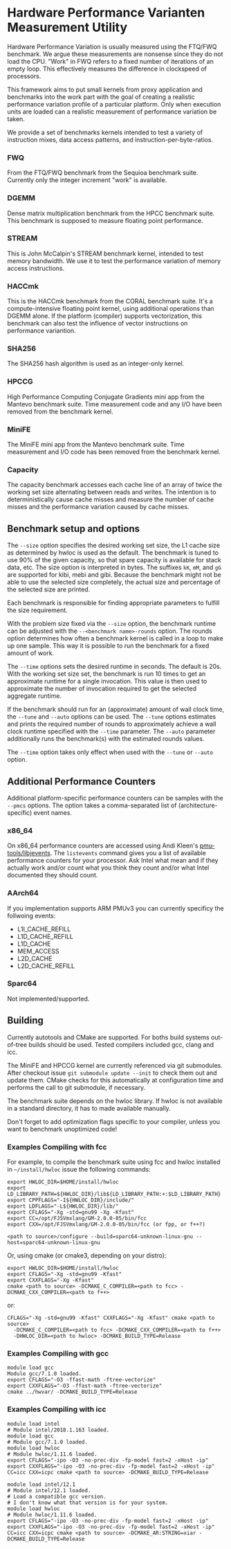 # Hardware Performance Varianten Measurement Utility

Hardware Performance Variation is usually measured using the FTQ/FWQ benchmark.
We argue these measurements are nonsense since they do not load the CPU. "Work"
in FWQ refers to a fixed number of iterations of an empty loop. This effectively
measures the difference in clockspeed of processors.

This framework aims to put small kernels from proxy application and benchmarks
into the work part with the goal of creating a realistic performance variation
profile of a particular platform. Only when execution units are loaded can a
realistic measurement of performance variation be taken.

We provide a set of benchmarks kernels intended to test a variety of instruction
mixes, data access patterns, and instruction-per-byte-ratios.

### FWQ

From the FTQ/FWQ benchmark from the Sequioa benchmark suite. Currently only the
integer increment "work" is available.

### DGEMM

Dense matrix multiplication benchmark from the HPCC benchmark suite. This
benchmark is supposed to measure floating point performance. 

### STREAM

This is John McCalpin's STREAM benchmark kernel, intended to test memory
bandwidth. We use it to test the performance variation of memory access
instructions.

### HACCmk

This is the HACCmk benchmark from the CORAL benchmark suite. It's a
compute-intensive floating point kernel, using additional operations than DGEMM
alone. If the platform (compiler) supports vectorization, this benchmark can
also test the influence of vector instructions on performance variantion.

### SHA256

The SHA256 hash algorithm is used as an integer-only kernel.

### HPCCG

High Performance Computing Conjugate Gradients mini app from the Mantevo
benchmark suite.  Time measurement code and any I/O have been removed from the
benchmark kernel.

### MiniFE

The MiniFE mini app from the Mantevo benchmark suite. Time measurement and I/O
code has been removed from the benchmark kernel.

### Capacity

The capacity benchmark accesses each cache line of an array of twice the
working set size alternating between reads and writes. The intention is to
deterministically cause cache misses and measure the number of cache misses and
the performance variation caused by cache misses.

## Benchmark setup and options

The `--size` option specifies the desired working set size, the L1 cache size as
determined by hwloc is used as the default. The benchmark is tuned to use 90% of
the given capacity, so that spare capacity is available for stack data, etc. The
size option is interpreted in bytes. The suffixes `kK`, `mM`, and `gG` are
supported for kibi, mebi and gibi. Because the benchmark might not be able to
use the selected size completely, the actual size and percentage of the selected
size are printed.

Each benchmark is responsible for finding appropriate parameters to fulfill the
size requirement.

With the problem size fixed via the `--size` option, the benchmark runtime can
be adjusted with the `--<benchmark name>-rounds` option. The rounds option
determines how often a benchmark kernel is called in a loop  to make up one
sample. This way it is possible to run the benchmark for a fixed amount of
work.

The `--time` options sets the desired runtime in seconds. The default is 20s.
With the working set size set, the benchmark is run 10 times to get an
approximate runtime for a single invocation. This value is then used to
approximate the number of invocation required to get the selected aggregate
runtime.

If the benchmark should run for an (approximate) amount of wall clock time, the
`--tune` and `--auto` options can be used. The `--tune` options estimates and
prints the required number of rounds to approximately achieve a wall clock
runtime specified with the `--time` parameter. The `--auto` parameter
additionally runs the benchmark(s) with the estimated rounds values.

The `--time` option takes only effect when used with the `--tune` or `--auto`
option.

## Additional Performance Counters

Additional platform-specific performance counters can be samples with the
`--pmcs` options. The option takes a comma-separated list of
(architecture-specific) event names.

### x86_64

On x86_64 performance counters are accessed using Andi Kleen's
[pmu-tools/libjevents](https://github.com/andikleen/pmu-tools). The
`listevents` command gives you a list of available performance counters for
your processor. Ask Intel what mean and if they actually work and/or count what
you think they count and/or what Intel documented they should count.

### AArch64

If you implementation supports ARM PMUv3 you can currently specificy the
follwoing events:

- L1I_CACHE_REFILL
- L1D_CACHE_REFILL
- L1D_CACHE
- MEM_ACCESS
- L2D_CACHE
- L2D_CACHE_REFILL

### Sparc64

Not implemented/supported.

## Building

Currently autotools and CMake are supported. For boths build systems out-of-tree
builds should be used. Tested compilers included gcc, clang and icc.

The MiniFE and HPCCG kernel are currently referenced via git submodules. After
checkout issue `git submodule update --init` to check them out and update them.
CMake checks for this automatically at configuration time and performs the call
to git submodule, if necessary.

The benchmark suite depends on the hwloc library. If hwloc is not available in a
standard directory, it has to made available manually.

Don't forget to add optimization flags specific to your compiler, unless you
want to benchmark unoptimized code!

### Examples Compiling with fcc

For example, to compile the benchmark suite using fcc and hwloc installed in
`~/install/hwloc` issue the following commands:

```
export HWLOC_DIR=$HOME/install/hwloc
export LD_LIBRARY_PATH=${HWLOC_DIR}/lib${LD_LIBRARY_PATH:+:$LD_LIBRARY_PATH}
export CPPFLAGS="-I${HWLOC_DIR}/include/"
export LDFLAGS="-L${HWLOC_DIR}/lib/"
export CFLAGS="-Xg -std=gnu99 -Xg -Kfast"
export CC=/opt/FJSVmxlang/GM-2.0.0-05/bin/fcc 
export CXX=/opt/FJSVmxlang/GM-2.0.0-05/bin/fcc (or fpp, or f++?)

<path to source>/configure --build=sparc64-unknown-linux-gnu --host=sparc64-unknown-linux-gnu
```

Or, using cmake (or cmake3, depending on your distro):

```
export HWLOC_DIR=$HOME/install/hwloc
export CFLAGS="-Xg -std=gnu99 -Kfast"
export CXXFLAGS="-Xg -Kfast"
cmake <path to source> -DCMAKE_C_COMPILER=<path to fcc> -DCMAKE_CXX_COMPILER=<path to f++>
```

or:

```
CFLAGS="-Xg -std=gnu99 -Kfast" CXXFLAGS="-Xg -Kfast" cmake <path to source>
  -DCMAKE_C_COMPILER=<path to fcc> -DCMAKE_CXX_COMPILER=<path to f++>
  -DHWLOC_DIR=<path to hwloc> -DCMAKE_BUILD_TYPE=Release
```

### Examples Compiling with gcc

```
module load gcc
Module gcc/7.1.0 loaded.
export CFLAGS="-O3 -ffast-math -ftree-vectorize"
export CXXFLAGS="-O3 -ffast-math -ftree-vectorize"
cmake ../hwvar/ -DCMAKE_BUILD_TYPE=Release
```

### Examples Compiling with icc

```
module load intel
# Module intel/2018.1.163 loaded.
module load gcc
# Module gcc/7.1.0 loaded.
module load hwloc
# Module hwloc/1.11.6 loaded.
export CFLAGS="-ipo -O3 -no-prec-div -fp-model fast=2 -xHost -ip"
export CXXFLAGS="-ipo -O3 -no-prec-div -fp-model fast=2 -xHost -ip"
CC=icc CXX=icpc cmake <path to source> -DCMAKE_BUILD_TYPE=Release
```

```
module load intel/12.1
# Module intel/12.1 loaded.
# Load a compatible gcc version.
# I don't know what that version is for your system.
module load hwloc
# Module hwloc/1.11.6 loaded.
export CFLAGS="-ipo -O3 -no-prec-div -fp-model fast=2 -xHost -ip"
export CXXFLAGS="-ipo -O3 -no-prec-div -fp-model fast=2 -xHost -ip"
CC=icc CXX=icpc cmake <path to source> -DCMAKE_AR:STRING=xiar -DCMAKE_BUILD_TYPE=Release
```
